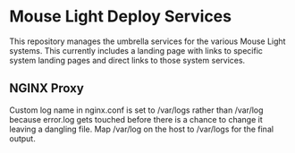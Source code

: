 # Mouse Light Deploy Services
This repository manages the umbrella services for the various Mouse Light systems.  This currently includes a landing page
with links to specific system landing pages and direct links to those system services.

## NGINX Proxy
Custom log name in nginx.conf is set to /var/logs rather than /var/log because error.log gets touched before there is a
chance to change it leaving a dangling file.  Map /var/log on the host to /var/logs for the final output.
